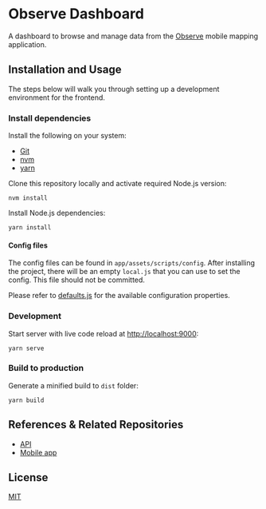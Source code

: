 # Observe Dashboard

A dashboard to browse and manage data from the [Observe](https://github.com/developmentseed/observe) mobile mapping application.

## Installation and Usage

The steps below will walk you through setting up a development environment for the frontend.

### Install dependencies

Install the following on your system:

- [Git](https://git-scm.com)
- [nvm](https://github.com/creationix/nvm)
- [yarn](https://yarnpkg.com/docs/install)

Clone this repository locally and activate required Node.js version:

```
nvm install
```

Install Node.js dependencies:

```
yarn install
```

#### Config files

The config files can be found in `app/assets/scripts/config`. After installing the project, there will be an empty `local.js` that you can use to set the config. This file should not be committed.

Please refer to [defaults.js](app/assets/scripts/config/defaults.js) for the available configuration properties.

### Development

Start server with live code reload at [http://localhost:9000](http://localhost:9000):

    yarn serve

### Build to production

Generate a minified build to `dist` folder:

    yarn build

## References & Related Repositories

- [API](https://github.com/developmentseed/observe-api)
- [Mobile app](https://github.com/developmentseed/observe)

## License

[MIT](LICENSE)
